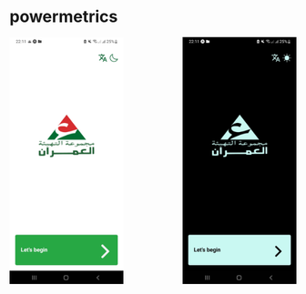 # powermetrics
<p align="center">
  <img src="/screenshots/first-page-light.jpg" alt="Screenshot 1" width="200px" >
  <img src="/screenshots/firstpage-dark.jpg" alt="Screenshot 2" width="200px" style="padding-left: 100px;">
</p>
